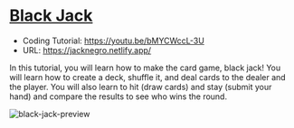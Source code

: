 # [Black Jack](https://youtu.be/bMYCWccL-3U)
- Coding Tutorial: https://youtu.be/bMYCWccL-3U
- URL: https://jacknegro.netlify.app/

In this tutorial, you will learn how to make the card game, black jack! You will learn how to create a deck, shuffle it, and deal cards to the dealer and the player. You will also learn to hit (draw cards) and stay (submit your hand) and compare the results to see who wins the round.

![black-jack-preview](https://user-images.githubusercontent.com/78777681/163043266-b2232ed5-23e6-4550-9ed1-809c68ffa96b.png)
